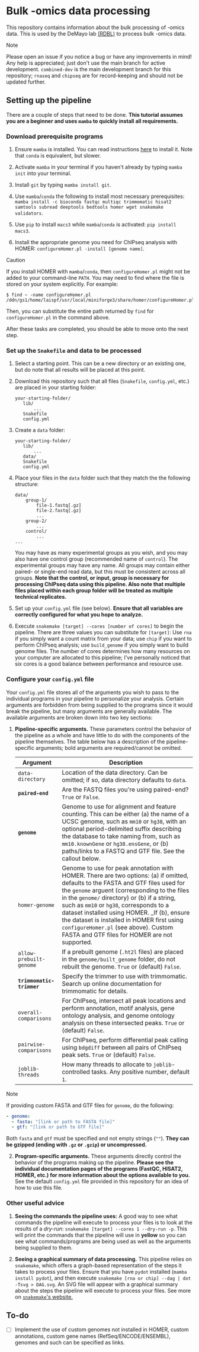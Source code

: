 # Bulk -omics data processing

This repository contains information about the bulk processing of -omics data.
This is used by the DeMayo lab
[(RDBL)](https://www.niehs.nih.gov/research/atniehs/labs/rdbl) to process bulk
-omics data.

> [!NOTE]  
> Please open an issue if you notice a bug or have any improvements in mind!
> Any help is appreciated; just don't use the main branch for active development.
> `combined-dev` is the main development branch for this repository; `rnaseq`
> and `chipseq` are for record-keeping and should not be updated further.

## Setting up the pipeline

There are a couple of steps that need to be done. **This tutorial assumes you
are a beginner and uses `mamba` to quickly install all requirements.**

### Download prerequisite programs

1. Ensure `mamba` is installed. You can read instructions
   [here](https://github.com/conda-forge/miniforge) to install it.
   Note that `conda` is equivalent, but slower.

2. Activate `mamba` in your terminal if you haven't already by
   typing `mamba init` into your terminal.

3. Install `git` by typing `mamba install git`.

4. Use `mamba`/`conda` the following to install most necessary prerequisites:
   `mamba install -c bioconda fastqc multiqc trimmomatic hisat2 samtools
   subread deeptools bedtools homer wget snakemake validators`.

5. Use `pip` to install `macs3` while `mamba`/`conda` is activated:
   `pip install macs3`.

6. Install the appropriate genome you need for ChIPseq analysis with HOMER:
   `configureHomer.pl -install [genome name]`.

> [!CAUTION]
> If you install HOMER with `mamba`/`conda`, then `configureHomer.pl` might
> not be added to your command-line `PATH`. You may need to find where the
> file is stored on your system explicitly. For example:
> ```shell
> $ find ~ -name configureHomer.pl
> /ddn/gs1/home/laispf/usr/local/miniforge3/share/homer/configureHomer.pl
> ```
> Then, you can substitute the entire path returned by `find` for
> `configureHomer.pl` in the command above.

After these tasks are completed, you should be able to move onto the next step.

### Set up the `Snakefile` and data to be processed

1. Select a starting point. This can be a new directory or an existing one,
   but do note that all results will be placed at this point.

2. Download this repository such that all files (`Snakefile`, `config.yml`, etc.)
   are placed in your starting folder:
   ```
   your-starting-folder/
      lib/
          ...
      Snakefile
      config.yml
   ```

3. Create a `data` folder:
   ```
   your-starting-folder/
      lib/
          ...
      data/
      Snakefile
      config.yml
   ```

4. Place your files in the `data` folder such that they match the the following
   structure:

    ```
    data/
        group-1/
            file-1.fastq[.gz]
            file-2.fastq[.gz]
            ...
        group-2/
            ...
        control/
            ...
    ...
    ```
    You may have as many experimental groups as you wish, and you may also have
    one control group (recommended name of `control`). The experimental groups
    may have any name. All groups may contain either paired- or single-end
    read data, but this must be consistent across all groups. **Note that the
    control, or input, group is necessary for processing ChIPseq data using
    this pipeline. Also note that multiple files placed within each group
    folder will be treated as multiple technical replicates.**

5. Set up your `config.yml` file (see below). **Ensure that all variables are
   correctly configured for what you hope to analyze.**

6. Execute `snakemake [target] --cores [number of cores]` to begin the
   pipeline. There are three values you can substitute for `[target]`:
   Use `rna` if you simply want a count matrix from your data; use
   `chip` if you want to perform ChIPseq analysis; use `build_genome` if 
   you simply want to build genome files. The number of cores determines
   how many resources on your computer are allocated to this pipeline; I've
   personally noticed that six cores is a good balance between performance
   and resource use.

### Configure your `config.yml` file

Your `config.yml` file stores all of the arguments you wish to pass to the
individual programs in your pipeline to personalize your analysis. Certain
arguments are forbidden from being supplied to the programs since it would
break the pipeline, but many arguments are generally available. The available
arguments are broken down into two key sections:

1. **Pipeline-specific arguments.** These parameters control the behavior of
   the pipeline as a whole and have little to do with the components of the
   pipeline themselves. The table below has a description of the pipeline-
   specific arguments; bold arguments are required/cannot be omitted.

   | Argument | Description |
   | -------- | ----------- |
   | `data-directory` | Location of the data directory. Can be omitted; if so, data directory defaults to `data`. |
   | **`paired-end`** | Are the FASTQ files you're using paired-end? `True` or `False`. |
   | **`genome`** | Genome to use for alignment and feature counting. This can be either (a) the name of a UCSC genome, such as `mm10` or `hg38`, with an optional period-delimited suffix describing the database to take naming from, such as `mm10.knownGene` or `hg38.ensGene`, or (b) paths/links to a FASTQ and GTF file. See the callout below. |
   | `homer-genome` | Genome to use for peak annotation with HOMER. There are two options: (a) if omitted, defaults to the FASTA and GTF files used for the `genome` arguent (corresponding to the files in the `genome/` directory) or (b) if a string, such as `mm10` or `hg38`, corresponds to a dataset installed using HOMER. _If (b), ensure the dataset is installed in HOMER first using `configureHomer.pl` (see above). Custom FASTA and GTF files for HOMER are not supported. |
   | `allow-prebuilt-genome` | If a prebuilt genome (`.ht2l` files) are placed in the `genome/built_genome` folder, do not rebuilt the genome. `True` or (default) `False`. |
   | **`trimmomatic-trimmer`** | Specify the trimmer to use with trimmomatic. Search up online documentation for trimmomatic for details. |
   | `overall-comparisons` | For ChIPseq, intersect all peak locations and perform annotation, motif analysis, gene ontology analysis, and genome ontology analysis on these intersected peaks. `True` or (default) `False`. |
   | `pairwise-comparisons` | For ChIPseq, perform differential peak calling using `bdgdiff` between all pairs of ChIPseq peak sets. `True` or (default) `False`. |
   | `joblib-threads` | How many threads to allocate to `joblib`-controlled tasks. Any positive number, default `1`. |

> [!NOTE]
> If providing custom FASTA and GTF files for `genome`, do the following:
>
> ```yaml
> - genome:
>   - fasta: "[link or path to FASTA file]"
>   - gtf: "[link or path to GTF file]"
> ```
>
> Both `fasta` and `gtf` must be specified and not empty strings (`""`). **They can be gzipped (ending with `.gz` or `.gzip`) or uncompressed.**

2. **Program-specific arguments.** These arguments directly control the behavior
   of the programs making up the pipeline. **Please see the individual documentation
   pages of the programs (FastQC, HISAT2, HOMER, etc.) for more information about
   the options available to you.** See the default `config.yml` file provided
   in this repository for an idea of how to use this file.

### Other useful advice

1. **Seeing the commands the pipeline uses:** A good way to see what commands
   the pipeline will execute to process your files is to look at the results of
   a *dry-run*: `snakemake [target] --cores 1 --dry-run -p`. This will
   print the commands that the pipeline will use in **yellow** so you can see 
   what commands/programs are being used as well as the arguments being supplied
   to them.

2. **Seeing a graphical summary of data processing.** This pipeline relies on
   `snakemake`, which offers a graph-based representation of the steps it takes
   to process your files. Ensure that you have `pydot` installed (`mamba install
   pydot`), and then execute `snakemake [rna or chip] --dag | dot -Tsvg > DAG.svg`.
   An SVG file will appear with a graphical summary about the steps the pipeline
   will execute to process your files. See more on
   [`snakemake`'s website.](https://snakemake.readthedocs.io/en/stable/executing/cli.html#visualization)

## To-do

- [ ] Implement the use of custom genomes not installed in HOMER, custom annotations,
      custom gene names (RefSeq/ENCODE/ENSEMBL), genomes and such can be specified as
      links.